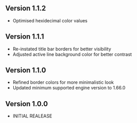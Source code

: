 ## Version 1.1.2
* Optimised hexidecimal color values

## Version 1.1.1
* Re-instated title bar borders for better visibility
* Adjusted active line background color for better contrast

## Version 1.1.0
* Refined border colors for more minimalistic look
* Updated minimum supported engine version to 1.66.0

## Version 1.0.0
* INITIAL REALEASE
